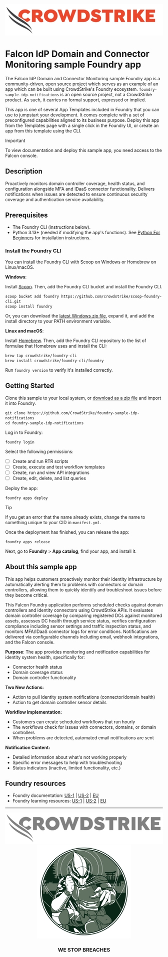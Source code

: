 ![CrowdStrike Falcon](/images/cs-logo.png?raw=true)

# Falcon IdP Domain and Connector Monitoring sample Foundry app

The Falcon IdP Domain and Connector Monitoring sample Foundry app is a community-driven, open source project which serves as an example of an app which can be built using CrowdStrike's Foundry ecosystem. `foundry-sample-idp-notifications` is an open source project, not a CrowdStrike product. As such, it carries no formal support, expressed or implied.

This app is one of several App Templates included in Foundry that you can use to jumpstart your development. It comes complete with a set of preconfigured capabilities aligned to its business purpose. Deploy this app from the Templates page with a single click in the Foundry UI, or create an app from this template using the CLI.

> [!IMPORTANT]  
> To view documentation and deploy this sample app, you need access to the Falcon console.

## Description

Proactively monitors domain controller coverage, health status, and configuration alongside MFA and IDaaS connector functionality. Delivers notifications when issues are detected to ensure continuous security coverage and authentication service availability.

## Prerequisites

* The Foundry CLI (instructions below).
* Python 3.13+ (needed if modifying the app's functions). See [Python For Beginners](https://www.python.org/about/gettingstarted/) for installation instructions.

### Install the Foundry CLI

You can install the Foundry CLI with Scoop on Windows or Homebrew on Linux/macOS.

**Windows**:

Install [Scoop](https://scoop.sh/). Then, add the Foundry CLI bucket and install the Foundry CLI.

```shell
scoop bucket add foundry https://github.com/crowdstrike/scoop-foundry-cli.git
scoop install foundry
```

Or, you can download the [latest Windows zip file](https://assets.foundry.crowdstrike.com/cli/latest/foundry_Windows_x86_64.zip), expand it, and add the install directory to your PATH environment variable.

**Linux and macOS**:

Install [Homebrew](https://docs.brew.sh/Installation). Then, add the Foundry CLI repository to the list of formulae that Homebrew uses and install the CLI:

```shell
brew tap crowdstrike/foundry-cli
brew install crowdstrike/foundry-cli/foundry
```

Run `foundry version` to verify it's installed correctly.

## Getting Started

Clone this sample to your local system, or [download as a zip file](https://github.com/CrowdStrike/foundry-sample-idp-notifications/archive/refs/heads/main.zip) and import it into Foundry.

```shell
git clone https://github.com/CrowdStrike/foundry-sample-idp-notifications
cd foundry-sample-idp-notifications
```

Log in to Foundry:

```shell
foundry login
```

Select the following permissions:

- [ ] Create and run RTR scripts
- [ ] Create, execute and test workflow templates
- [ ] Create, run and view API integrations
- [ ] Create, edit, delete, and list queries

Deploy the app:

```shell
foundry apps deploy
```

> [!TIP]
> If you get an error that the name already exists, change the name to something unique to your CID in `manifest.yml`.

Once the deployment has finished, you can release the app:

```shell
foundry apps release
```

Next, go to **Foundry** > **App catalog**, find your app, and install it.

## About this sample app

This app helps customers proactively monitor their identity infrastructure by automatically alerting them to problems with connectors or domain controllers, allowing them to quickly identify and troubleshoot issues before they become critical.

This Falcon Foundry application performs scheduled checks against domain controllers and identity connectors using CrowdStrike APIs. It evaluates domain controller coverage by comparing registered DCs against monitored assets, assesses DC health through service status, verifies configuration compliance including sensor settings and traffic inspection status, and monitors MFA/IDaaS connector logs for error conditions. Notifications are delivered via configurable channels including email, webhook integrations, and the Falcon console.

**Purpose**: The app provides monitoring and notification capabilities for identity system health, specifically for:

* Connector health status
* Domain coverage status
* Domain controller functionality

**Two New Actions:**

* Action to pull identity system notifications (connector/domain health)
* Action to get domain controller sensor details

**Workflow Implementation:**

* Customers can create scheduled workflows that run hourly
* The workflows check for issues with connectors, domains, or domain controllers
* When problems are detected, automated email notifications are sent

**Notification Content:**

* Detailed information about what's not working properly
* Specific error messages to help with troubleshooting
* Status indicators (inactive, limited functionality, etc.)

## Foundry resources

- Foundry documentation: [US-1](https://falcon.crowdstrike.com/documentation/category/c3d64B8e/falcon-foundry) | [US-2](https://falcon.us-2.crowdstrike.com/documentation/category/c3d64B8e/falcon-foundry) | [EU](https://falcon.eu-1.crowdstrike.com/documentation/category/c3d64B8e/falcon-foundry)
- Foundry learning resources: [US-1](https://falcon.crowdstrike.com/foundry/learn) | [US-2](https://falcon.us-2.crowdstrike.com/foundry/learn) | [EU](https://falcon.eu-1.crowdstrike.com/foundry/learn)

---

<p align="center"><img src="/images/cs-logo-footer.png"><br/><img width="300px" src="/images/adversary-goblin-panda.png"></p>
<h3><p align="center">WE STOP BREACHES</p></h3>
